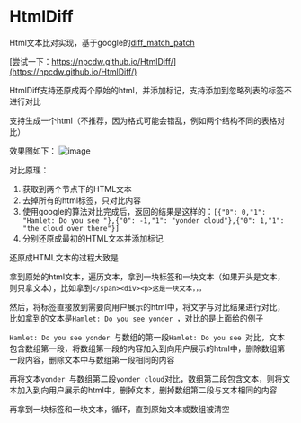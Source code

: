 # HtmlDiff
Html文本比对实现，基于google的[diff_match_patch](https://github.com/google/diff-match-patch)

[尝试一下：https://npcdw.github.io/HtmlDiff/](https://npcdw.github.io/HtmlDiff/)

HtmlDiff支持还原成两个原始的html，并添加标记，支持添加到忽略列表的标签不进行对比

支持生成一个html（不推荐，因为格式可能会错乱，例如两个结构不同的表格对比）

效果图如下：
![image](https://user-images.githubusercontent.com/32638459/131209241-9f992de8-d196-452b-a02e-e960d1ba1445.png)

对比原理：
1. 获取到两个节点下的HTML文本
2. 去掉所有的html标签，只对比内容
3. 使用google的算法对比完成后，返回的结果是这样的：`[{"0": 0,"1": "Hamlet: Do you see "},{"0": -1,"1": "yonder cloud"},{"0": 1,"1": "the cloud over there"}]`
4. 分别还原成最初的HTML文本并添加标记

还原成HTML文本的过程大致是

拿到原始的html文本，遍历文本，拿到一块标签和一块文本（如果开头是文本，则只拿文本），比如拿到`</span><div><p>这是一块文本，，，`

然后，将标签直接放到需要向用户展示的html中，将文字与对比结果进行对比，比如拿到的文本是`Hamlet: Do you see yonder `，对比的是上面给的例子

`Hamlet: Do you see yonder `与数组的第一段`Hamlet: Do you see `对比，文本包含数组第一段，将数组第一段的内容加入到向用户展示的html中，删除数组第一段内容，删除文本中与数组第一段相同的内容

再将文本`yonder `与数组第二段`yonder cloud`对比，数组第二段包含文本，则将文本加入到向用户展示的html中，删掉文本，删掉数组第二段与文本相同的内容

再拿到一块标签和一块文本，循环，直到原始文本或数组被清空
